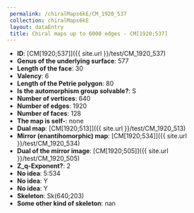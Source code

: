 ```yaml
--- 
 permalink: /chiralMaps6kE/CM_1920_537 
 collection: chiralMaps6kE
 layout: dataEntry
 title: Chiral maps up to 6000 edges - CM[1920;537]
---
```


- **ID**: [CM[1920;537]]({{ site.url }}/test/CM_1920_537)
- **Genus of the underlying surface**: 577
- **Length of the face**: 30
- **Valency**: 6
- **Length of the Petrie polygon**: 80
- **Is the automorphism group solvable?**: S
- **Number of vertices**: 640
- **Number of edges**: 1920
- **Number of faces**: 128
- **The map is self-**: none
- **Dual map**: [CM[1920;513]]({{ site.url }}/test/CM_1920_513)
- **Mirror (enantihomorphic) map**: [CM[1920;534]]({{ site.url }}/test/CM_1920_534)
- **Dual of the mirror image**: [CM[1920;505]]({{ site.url }}/test/CM_1920_505)
- **Z_q-Exponent?**: 2
- **No idea**:  5:534
- **No idea**: Y
- **No idea**: Y
- **Skeleton**: Sk(640;203)
- **Some other kind of skeleton**: nan
